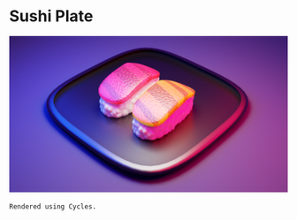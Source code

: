 # Sushi Plate

![sushi_plate_render](renders/sushi-plate-compressed.png)
            
    Rendered using Cycles.
